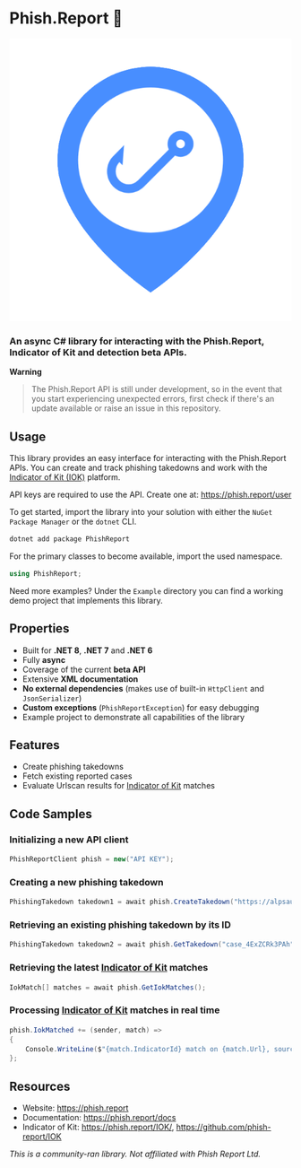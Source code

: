 ﻿# Phish.Report 🎣

![](https://raw.githubusercontent.com/actually-akac/PhishReport/master/PhishReport/icon.png)

### An async C# library for interacting with the Phish.Report, Indicator of Kit and detection beta APIs.

**Warning**

> The Phish.Report API is still under development, so in the event that you start experiencing unexpected errors, first check if there's an update available or raise an issue in this repository.

## Usage
This library provides an easy interface for interacting with the Phish.Report APIs. You can create and track phishing takedowns and work with the [Indicator of Kit (IOK)](https://phish.report/IOK) platform.

API keys are required to use the API. Create one at: https://phish.report/user

To get started, import the library into your solution with either the `NuGet Package Manager` or the `dotnet` CLI.
```rust
dotnet add package PhishReport
```

For the primary classes to become available, import the used namespace.
```csharp
using PhishReport;
```

Need more examples? Under the `Example` directory you can find a working demo project that implements this library.

## Properties
- Built for **.NET 8**, **.NET 7** and **.NET 6**
- Fully **async**
- Coverage of the current **beta API**
- Extensive **XML documentation**
- **No external dependencies** (makes use of built-in `HttpClient` and `JsonSerializer`)
- **Custom exceptions** (`PhishReportException`) for easy debugging
- Example project to demonstrate all capabilities of the library

## Features
- Create phishing takedowns
- Fetch existing reported cases
- Evaluate Urlscan results for [Indicator of Kit](https://phish.report/IOK/) matches

## Code Samples

### Initializing a new API client
```csharp
PhishReportClient phish = new("API KEY");
```

### Creating a new phishing takedown
```csharp
PhishingTakedown takedown1 = await phish.CreateTakedown("https://alpsautorepairv.ml/?gclid=EAIaIQobChMIsfmc__Ds-wIVSOHICh3oGwtsEAAYASAAEgIxmPD_BwE");
```

### Retrieving an existing phishing takedown by its ID
```csharp
PhishingTakedown takedown2 = await phish.GetTakedown("case_4ExZCRk3PAh");
```

### Retrieving the latest [Indicator of Kit](https://phish.report/IOK/) matches
```csharp
IokMatch[] matches = await phish.GetIokMatches();
```

### Processing [Indicator of Kit](https://phish.report/IOK/) matches in real time
```csharp
phish.IokMatched += (sender, match) =>
{
	Console.WriteLine($"{match.IndicatorId} match on {match.Url}, source: https://urlscan.io/result/{match.UrlscanUUID}/");
};
```

## Resources
- Website: https://phish.report
- Documentation: https://phish.report/docs
- Indicator of Kit: https://phish.report/IOK/, https://github.com/phish-report/IOK

*This is a community-ran library. Not affiliated with Phish Report Ltd.*
